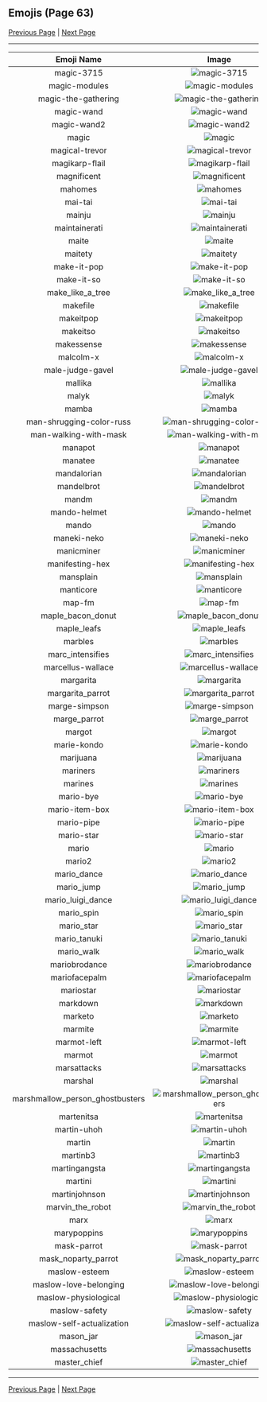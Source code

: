 
## Emojis (Page 63)

[Previous Page](/docs/hc/page-l-0062.md)
  | [Next Page](/docs/hc/page-m-0064.md)

<hr />

|Emoji Name|Image|
| :-: | :-: |
|magic-3715| ![magic-3715](/emojis/hc/magic-3715.gif)|
|magic-modules| ![magic-modules](/emojis/hc/magic-modules.png)|
|magic-the-gathering| ![magic-the-gathering](/emojis/hc/magic-the-gathering.jpg)|
|magic-wand| ![magic-wand](/emojis/hc/magic-wand.png)|
|magic-wand2| ![magic-wand2](/emojis/hc/magic-wand2.png)|
|magic| ![magic](/emojis/hc/magic.gif)|
|magical-trevor| ![magical-trevor](/emojis/hc/magical-trevor.png)|
|magikarp-flail| ![magikarp-flail](/emojis/hc/magikarp-flail.gif)|
|magnificent| ![magnificent](/emojis/hc/magnificent.png)|
|mahomes| ![mahomes](/emojis/hc/mahomes.png)|
|mai-tai| ![mai-tai](/emojis/hc/mai-tai.jpg)|
|mainju| ![mainju](/emojis/hc/mainju.jpg)|
|maintainerati| ![maintainerati](/emojis/hc/maintainerati.jpg)|
|maite| ![maite](/emojis/hc/maite.png)|
|maitety| ![maitety](/emojis/hc/maitety.png)|
|make-it-pop| ![make-it-pop](/emojis/hc/make-it-pop.png)|
|make-it-so| ![make-it-so](/emojis/hc/make-it-so.gif)|
|make_like_a_tree| ![make_like_a_tree](/emojis/hc/make_like_a_tree.gif)|
|makefile| ![makefile](/emojis/hc/makefile.png)|
|makeitpop| ![makeitpop](/emojis/hc/makeitpop.png)|
|makeitso| ![makeitso](/emojis/hc/makeitso.jpg)|
|makessense| ![makessense](/emojis/hc/makessense.jpg)|
|malcolm-x| ![malcolm-x](/emojis/hc/malcolm-x.png)|
|male-judge-gavel| ![male-judge-gavel](/emojis/hc/male-judge-gavel.png)|
|mallika| ![mallika](/emojis/hc/mallika.png)|
|malyk| ![malyk](/emojis/hc/malyk.png)|
|mamba| ![mamba](/emojis/hc/mamba.png)|
|man-shrugging-color-russ| ![man-shrugging-color-russ](/emojis/hc/man-shrugging-color-russ.png)|
|man-walking-with-mask| ![man-walking-with-mask](/emojis/hc/man-walking-with-mask.png)|
|manapot| ![manapot](/emojis/hc/manapot.jpg)|
|manatee| ![manatee](/emojis/hc/manatee.png)|
|mandalorian| ![mandalorian](/emojis/hc/mandalorian.jpg)|
|mandelbrot| ![mandelbrot](/emojis/hc/mandelbrot.jpg)|
|mandm| ![mandm](/emojis/hc/mandm.png)|
|mando-helmet| ![mando-helmet](/emojis/hc/mando-helmet.png)|
|mando| ![mando](/emojis/hc/mando.jpg)|
|maneki-neko| ![maneki-neko](/emojis/hc/maneki-neko.png)|
|manicminer| ![manicminer](/emojis/hc/manicminer.png)|
|manifesting-hex| ![manifesting-hex](/emojis/hc/manifesting-hex.png)|
|mansplain| ![mansplain](/emojis/hc/mansplain.jpg)|
|manticore| ![manticore](/emojis/hc/manticore.png)|
|map-fm| ![map-fm](/emojis/hc/map-fm.png)|
|maple_bacon_donut| ![maple_bacon_donut](/emojis/hc/maple_bacon_donut.jpg)|
|maple_leafs| ![maple_leafs](/emojis/hc/maple_leafs.png)|
|marbles| ![marbles](/emojis/hc/marbles.png)|
|marc_intensifies| ![marc_intensifies](/emojis/hc/marc_intensifies.gif)|
|marcellus-wallace| ![marcellus-wallace](/emojis/hc/marcellus-wallace.jpg)|
|margarita| ![margarita](/emojis/hc/margarita.png)|
|margarita_parrot| ![margarita_parrot](/emojis/hc/margarita_parrot.gif)|
|marge-simpson| ![marge-simpson](/emojis/hc/marge-simpson.png)|
|marge_parrot| ![marge_parrot](/emojis/hc/marge_parrot.gif)|
|margot| ![margot](/emojis/hc/margot.png)|
|marie-kondo| ![marie-kondo](/emojis/hc/marie-kondo.png)|
|marijuana| ![marijuana](/emojis/hc/marijuana.png)|
|mariners| ![mariners](/emojis/hc/mariners.png)|
|marines| ![marines](/emojis/hc/marines.jpg)|
|mario-bye| ![mario-bye](/emojis/hc/mario-bye.gif)|
|mario-item-box| ![mario-item-box](/emojis/hc/mario-item-box.png)|
|mario-pipe| ![mario-pipe](/emojis/hc/mario-pipe.png)|
|mario-star| ![mario-star](/emojis/hc/mario-star.png)|
|mario| ![mario](/emojis/hc/mario.png)|
|mario2| ![mario2](/emojis/hc/mario2.gif)|
|mario_dance| ![mario_dance](/emojis/hc/mario_dance.gif)|
|mario_jump| ![mario_jump](/emojis/hc/mario_jump.gif)|
|mario_luigi_dance| ![mario_luigi_dance](/emojis/hc/mario_luigi_dance.gif)|
|mario_spin| ![mario_spin](/emojis/hc/mario_spin.gif)|
|mario_star| ![mario_star](/emojis/hc/mario_star.gif)|
|mario_tanuki| ![mario_tanuki](/emojis/hc/mario_tanuki.gif)|
|mario_walk| ![mario_walk](/emojis/hc/mario_walk.gif)|
|mariobrodance| ![mariobrodance](/emojis/hc/mariobrodance.gif)|
|mariofacepalm| ![mariofacepalm](/emojis/hc/mariofacepalm.gif)|
|mariostar| ![mariostar](/emojis/hc/mariostar.gif)|
|markdown| ![markdown](/emojis/hc/markdown.png)|
|marketo| ![marketo](/emojis/hc/marketo.png)|
|marmite| ![marmite](/emojis/hc/marmite.jpg)|
|marmot-left| ![marmot-left](/emojis/hc/marmot-left.png)|
|marmot| ![marmot](/emojis/hc/marmot.png)|
|marsattacks| ![marsattacks](/emojis/hc/marsattacks.png)|
|marshal| ![marshal](/emojis/hc/marshal.png)|
|marshmallow_person_ghostbusters| ![marshmallow_person_ghostbusters](/emojis/hc/marshmallow_person_ghostbusters.jpg)|
|martenitsa| ![martenitsa](/emojis/hc/martenitsa.png)|
|martin-uhoh| ![martin-uhoh](/emojis/hc/martin-uhoh.png)|
|martin| ![martin](/emojis/hc/martin.jpg)|
|martinb3| ![martinb3](/emojis/hc/martinb3.png)|
|martingangsta| ![martingangsta](/emojis/hc/martingangsta.jpg)|
|martini| ![martini](/emojis/hc/martini.png)|
|martinjohnson| ![martinjohnson](/emojis/hc/martinjohnson.png)|
|marvin_the_robot| ![marvin_the_robot](/emojis/hc/marvin_the_robot.png)|
|marx| ![marx](/emojis/hc/marx.png)|
|marypoppins| ![marypoppins](/emojis/hc/marypoppins.png)|
|mask-parrot| ![mask-parrot](/emojis/hc/mask-parrot.gif)|
|mask_noparty_parrot| ![mask_noparty_parrot](/emojis/hc/mask_noparty_parrot.png)|
|maslow-esteem| ![maslow-esteem](/emojis/hc/maslow-esteem.png)|
|maslow-love-belonging| ![maslow-love-belonging](/emojis/hc/maslow-love-belonging.png)|
|maslow-physiological| ![maslow-physiological](/emojis/hc/maslow-physiological.png)|
|maslow-safety| ![maslow-safety](/emojis/hc/maslow-safety.png)|
|maslow-self-actualization| ![maslow-self-actualization](/emojis/hc/maslow-self-actualization.png)|
|mason_jar| ![mason_jar](/emojis/hc/mason_jar.jpg)|
|massachusetts| ![massachusetts](/emojis/hc/massachusetts.png)|
|master_chief| ![master_chief](/emojis/hc/master_chief.gif)|

<hr/>

[Previous Page](/docs/hc/page-l-0062.md)
  | [Next Page](/docs/hc/page-m-0064.md)